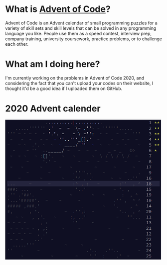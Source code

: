 # What is [Advent of Code](https://adventofcode.com/)?

Advent of Code is an Advent calendar of small programming puzzles for a variety of skill sets and skill levels that can 
be solved in any programming language you like. People use them as a speed contest, interview prep, company training,
university coursework, practice problems, or to challenge each other.

# What am I doing here?

I'm currently working on the problems in Advent of Code 2020, and considering the fact that you can't upload your codes
on their website, I thought it'd be a good idea if I uploaded them on GitHub.

# 2020 Advent calender

<img src="https://github.com/AlieNiT/advent-of-code-2020/blob/master/img.PNG" width="500" height="450">
